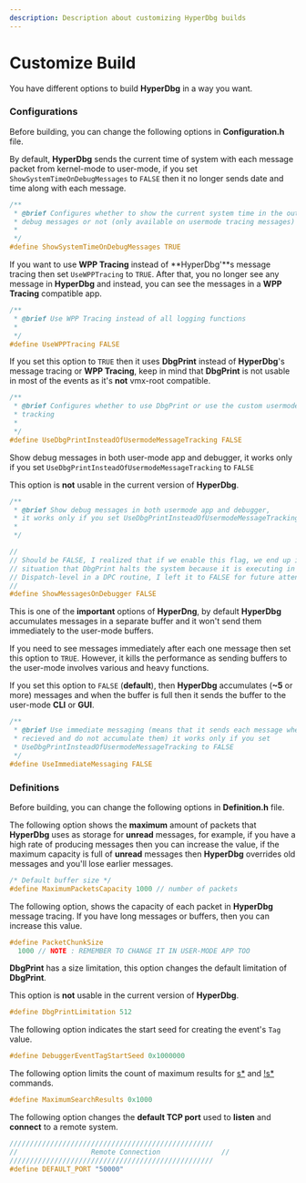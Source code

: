 ```yaml
---
description: Description about customizing HyperDbg builds
---
```


# Customize Build

You have different options to build **HyperDbg** in a way you want.

### Configurations

Before building, you can change the following options in **Configuration.h** file.

By default, **HyperDbg** sends the current time of system with each message packet from kernel-mode to user-mode, if you set `ShowSystemTimeOnDebugMessages` to `FALSE` then it no longer sends date and time along with each message.

```c
/**
 * @brief Configures whether to show the current system time in the output of
 * debug messages or not (only available on usermode tracing messages)
 *
 */
#define ShowSystemTimeOnDebugMessages TRUE
```

If you want to use **WPP Tracing** instead of **HyperDbg'**s message tracing then set `UseWPPTracing` to `TRUE`. After that, you no longer see any message in **HyperDbg** and instead, you can see the messages in a **WPP Tracing** compatible app.

```c
/**
 * @brief Use WPP Tracing instead of all logging functions
 *
 */
#define UseWPPTracing FALSE

```

If you set this option to `TRUE` then it uses **DbgPrint** instead of **HyperDbg**'s message tracing or **WPP Tracing**, keep in mind that **DbgPrint** is not usable in most of the events as it's **not** vmx-root compatible.

```c
/**
 * @brief Configures whether to use DbgPrint or use the custom usermode message
 * tracking
 *
 */
#define UseDbgPrintInsteadOfUsermodeMessageTracking FALSE

```

Show debug messages in both user-mode app and debugger,  it works only if you set `UseDbgPrintInsteadOfUsermodeMessageTracking` to `FALSE`

This option is **not** usable in the current version of **HyperDbg**.

```c
/**
 * @brief Show debug messages in both usermode app and debugger,
 * it works only if you set UseDbgPrintInsteadOfUsermodeMessageTracking to FALSE
 *
 */

//
// Should be FALSE, I realized that if we enable this flag, we end up in a
// situation that DbgPrint halts the system because it is executing in
// Dispatch-level in a DPC routine, I left it to FALSE for future attention
//
#define ShowMessagesOnDebugger FALSE
```

This is one of the **important** options of **HyperDng**, by default **HyperDbg** accumulates messages in a separate buffer and it won't send them immediately to the user-mode buffers.

If you need to see messages immediately after each one message then set this option to `TRUE`. However, it kills the performance as sending buffers to the user-mode involves various and heavy functions.

If you set this option to `FALSE` \(**default**\), then **HyperDbg** accumulates \(**~5** or more\) messages and when the buffer is full then it sends the buffer to the user-mode **CLI** or **GUI**.

```c
/**
 * @brief Use immediate messaging (means that it sends each message when they
 * recieved and do not accumulate them) it works only if you set
 * UseDbgPrintInsteadOfUsermodeMessageTracking to FALSE
 */
#define UseImmediateMessaging FALSE
```

### Definitions

Before building, you can change the following options in **Definition.h** file.

The following option shows the **maximum** amount of packets that **HyperDbg** uses as storage for **unread** messages, for example, if you have a high rate of producing messages then you can increase the value, if the maximum capacity is full of **unread** messages then **HyperDbg** overrides old messages and you'll lose earlier messages.

```c
/* Default buffer size */
#define MaximumPacketsCapacity 1000 // number of packets
```

The following option, shows the capacity of each packet in **HyperDbg** message tracing. If you have long messages or buffers, then you can increase this value. 

```c
#define PacketChunkSize                                                        \
  1000 // NOTE : REMEMBER TO CHANGE IT IN USER-MODE APP TOO
```

**DbgPrint** has a size limitation, this option changes the default limitation of **DbgPrint**.

This option is **not** usable in the current version of **HyperDbg**.

```c
#define DbgPrintLimitation 512
```

The following option indicates the start seed for creating the event's `Tag` value.

```c
#define DebuggerEventTagStartSeed 0x1000000
```

The following option limits the count of maximum results for [s\*](https://docs.hyperdbg.com/commands/debugging-commands/s) and [!s\*](https://docs.hyperdbg.com/commands/extension-commands/s) commands.

```c
#define MaximumSearchResults 0x1000
```

The following option changes the **default TCP port** used to **listen** and **connect** to a remote system.

```c
//////////////////////////////////////////////////
//			      	Remote Connection               //
//////////////////////////////////////////////////
#define DEFAULT_PORT "50000"
```

